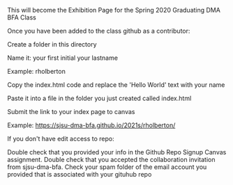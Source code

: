 This  will become the Exhibition Page for the Spring 2020 Graduating  DMA BFA Class

Once you have been added to the class github as a contributor:

Create a folder in this directory

Name it: your first initial your lastname

Example: rholberton

Copy the index.html code and replace the 'Hello World'  text with your name

Paste it into a file in the folder you just created called index.html

Submit the link to your index page to canvas

Example: https://sjsu-dma-bfa.github.io/2021s/rholberton/


If you don't have edit access to repo:

Double check that you provided your info in the Github Repo Signup Canvas assignment. 
Double check that you accepted the collaboration invitation from sjsu-dma-bfa. Check your spam folder of the email account you provided that is associated with your gituhub repo
 
